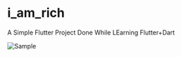 # i_am_rich

A Simple Flutter Project Done While LEarning Flutter+Dart

![Sample](https://cdn.discordapp.com/attachments/732569602596274196/732884488656257044/unknown.png)
